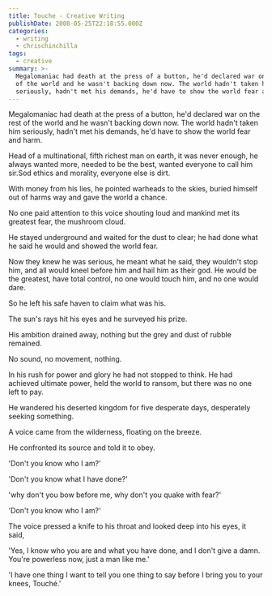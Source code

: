 ```yaml
---
title: Touche - Creative Writing
publishDate: 2008-05-25T22:18:55.000Z
categories:
  - writing
  - chrischinchilla
tags:
  - creative
summary: >-
  Megalomaniac had death at the press of a button, he'd declared war on the rest
  of the world and he wasn't backing down now. The world hadn't taken him
  seriously, hadn't met his demands, he'd have to show the world fear and harm.
---
```


Megalomaniac had death at the press of a button, he'd declared war on the rest of the world and he wasn't backing down now. The world hadn't taken him seriously, hadn't met his demands, he'd have to show the world fear and harm.

Head of a multinational, fifth richest man on earth, it was never enough, he always wanted more, needed to be the best, wanted everyone to call him sir.Sod ethics and morality, everyone else is dirt.

With money from his lies, he pointed warheads to the skies, buried himself out of harms way and gave the world a chance.

No one paid attention to this voice shouting loud and mankind met its greatest fear, the mushroom cloud.

He stayed underground and waited for the dust to clear; he had done what he said he would and showed the world fear.

Now they knew he was serious, he meant what he said, they wouldn't stop him, and all would kneel before him and hail him as their god. He would be the greatest, have total control, no one would touch him, and no one would dare.

So he left his safe haven to claim what was his.

The sun's rays hit his eyes and he surveyed his prize.

His ambition drained away, nothing but the grey and dust of rubble remained.

No sound, no movement, nothing.

In his rush for power and glory he had not stopped to think. He had achieved ultimate power, held the world to ransom, but there was no one left to pay.

He wandered his deserted kingdom for five desperate days, desperately seeking something.

A voice came from the wilderness, floating on the breeze.

He confronted its source and told it to obey.

'Don't you know who I am?'

'Don't you know what I have done?'

'why don't you bow before me, why don't you quake with fear?'

'Don't you know who I am?'

The voice pressed a knife to his throat and looked deep into his eyes, it said,

'Yes, I know who you are and what you have done, and I don't give a damn. You're powerless now, just a man like me.'

'I have one thing I want to tell you one thing to say before I bring you to your knees, Touché.'
